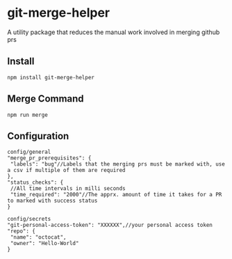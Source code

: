 # git-merge-helper
A utility package that reduces the manual work involved in merging github prs

Install
----

`npm install git-merge-helper`

Merge Command
---

`npm run merge`

Configuration
---

```
config/general
"merge_pr_prerequisites": {
 "labels": "bug"//Labels that the merging prs must be marked with, use a csv if multiple of them are required
},
"status_checks": {
 //All time intervals in milli seconds
 "time_required": "2000"//The apprx. amount of time it takes for a PR to marked with success status
}
  
config/secrets
"git-personal-access-token": "XXXXXX",//your personal access token
"repo": {
 "name": "octocat",
 "owner": "Hello-World"
}

  
